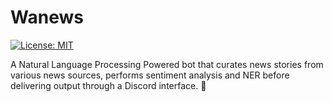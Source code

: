 # Wanews

[![License: MIT](https://img.shields.io/badge/License-MIT-yellow.svg)](https://opensource.org/licenses/MIT)

A Natural Language Processing Powered bot that curates news stories from various news sources, performs sentiment analysis and NER before delivering output through a Discord interface. 🚀
